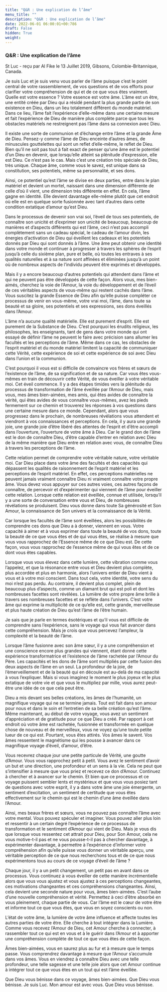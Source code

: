 ```yaml
---
title: "Q&R : Une explication de l’âme"
menu_title: ""
description: "Q&R : Une explication de l’âme"
date: 2022-06-01 06:00:01+00:786
draft: False
hidden: True
weight:
---
```

### Q&R : Une explication de l’âme

St Luc - reçu par Al Fike le 13 Juillet 2019, Gibsons, Colombie-Britannique, Canada.

Je suis Luc et je suis venu vous parler de l’âme puisque c’est le point central de votre rassemblement, de vos questions et de vos efforts pour clarifier votre compréhension de qui et de ce que vous êtes vraiment. Quelle est votre essence ? Votre essence est votre âme. L’âme est un être, une entité créée par Dieu qui a résidé pendant la plus grande partie de son existence en Dieu, dans un lieu totalement différent du monde matériel. Dans ce lieu, l’âme fait l’expérience d’elle-même dans une certaine mesure et fait l’expérience de Dieu de manière plus complète parce que tous les obstacles matériels ne restreignent pas l’âme dans sa connexion avec Dieu.

Il existe une sorte de communion et d’échange entre l’âme et la grande Âme de Dieu. Pensez-y comme l’âme de Dieu enceinte d’autres âmes, de minuscules gouttelettes qui sont un reflet d’elle-même, le reflet de Dieu. Bien qu’il ne soit pas tout à fait exact de penser qu’une âme est le potentiel d’un Dieu en devenir, que lorsqu’elle atteint sa plénitude d’expression, elle est Dieu. Ce n’est pas le cas. Mais c’est une création très spéciale de Dieu, très unique. Chaque âme, comme vous le savez, est unique dans sa constitution, ses potentiels, même sa personnalité, et ses dons.

Ainsi, ce potentiel qu’est l’âme se divise en deux parties, entre dans le plan matériel et devient un mortel, naissant dans une dimension différente de celle d’où il vient, une dimension très différente en effet. En cela, l’âme gagne en identité. Elle devient davantage elle-même plutôt que cet endroit où elle est en quelque sorte fusionnée avec tant d’autres dans cette condition extatique d’amour qu’est Dieu.

Dans le processus de devenir son vrai soi, l’éveil de tous ses potentiels, de connaître son unicité et d’exprimer son unicité de beaucoup, beaucoup de manières et d’aspects différents qui est l’âme, ceci n’est pas accompli complètement sans un cadeau spécial, le cadeau de l’amour divin, les énergies d’activation de Dieu qui éveillent les cadeaux et les potentiels donnés par Dieu qui sont donnés à l’âme. Une âme peut obtenir une identité dans votre monde et continuer à progresser à travers les sphères de l’esprit jusqu’à celle du sixième plan, pure et belle, où toutes les entraves à ses qualités naturelles et à sa nature sont affinées et éliminées jusqu’à un point où de nombreux aspects de l’individu peuvent être exprimés et développés.

Mais il y a encore beaucoup d’autres potentiels qui attendent dans l’âme et qui ne peuvent pas être développés de cette façon. Alors vous, mes bien-aimés, cherchez la voie de l’Amour, la voie du développement et de l’éveil de ces véritables aspects de vous-même qui restent cachés dans l’âme. Vous suscitez la grande Essence de Dieu afin qu’elle puisse compléter ce processus de venir en vous-même, votre vrai moi, l’âme, dans toute sa beauté et sa gloire, ses potentiels et ses expressions, ses dons éveillés dans l’Amour.

L’âme n’a aucune qualité matérielle. Elle est purement d’esprit. Elle est purement de la Substance de Dieu. C’est pourquoi les érudits religieux, les philosophes, les enseignants, tant de gens dans votre monde qui ont essayé de définir l’âme ne peuvent le faire avec précision sans allumer les facultés et les perceptions de l’âme. Même dans ce cas, les obstacles de l’esprit matériel et du monde matériel limitent la capacité de communiquer cette Vérité, cette expérience de soi et cette expérience de soi avec Dieu dans l’union et la communion.

C’est pourquoi il vous est si difficile de convaincre vos frères et sœurs de l’existence de l’âme, de sa signification et de sa nature. Car vous êtes vous-mêmes en train de découvrir cette Vérité, de vous éveiller à votre véritable moi. Cet éveil commence. Il y a des étapes timides vers la plénitude du processus de transformation de l’âme éveillée par l’Amour de Dieu, mais vous, mes âmes bien-aimées, mes amis, qui êtes avides de connaître la vérité, qui êtes avides de vous connaître vous-mêmes, avez les pieds fermement sur ce chemin et trouverez les réponses à vos questions dans une certaine mesure dans ce monde. Cependant, alors que vous progressez dans le prochain, de nombreuses révélations vous attendent et viendront à vos connaissances et perceptions. En cela, il y aura une grande joie, une grande joie d’être libéré des attentes de l’esprit et d’être accompli dans l’ouverture, l’ouverture de votre âme à Dieu. Car le grand don de l’âme est le don de connaître Dieu, d’être capable d’entrer en relation avec Dieu de la même manière que Dieu entre en relation avec vous, de connaître Dieu à travers les perceptions de l’âme.

Cette relation permet de comprendre votre véritable nature, votre véritable moi. Car Dieu place dans votre âme des facultés et des capacités qui dépassent les qualités de raisonnement de l’esprit matériel et les perceptions de l’esprit matériel. En effet, ces perceptions matérielles ne peuvent jamais vraiment connaître Dieu ni vraiment connaître votre propre âme. Vous devez vous appuyer sur ces autres voies, ces autres façons de connaître, de percevoir et d’expérimenter qui viennent de l’âme pour éveiller cette relation. Lorsque cette relation est éveillée, connue et utilisée, lorsqu’il y a une sorte de conversation entre vous et Dieu, de nombreuses révélations se produisent. Dieu vous donne dans toute Sa générosité et Son Amour, la connaissance de Son univers et la connaissance de la Vérité.

Car lorsque les facultés de l’âme sont éveillées, alors les possibilités de comprendre ces dons que Dieu a à donner, viennent en vous. Votre capacité à aimer et à vous exprimer dans toute la beauté de vos dons, toute la beauté de ce que vous êtes et de qui vous êtes, se réalise à mesure que vous vous rapprochez de l’Essence même de ce que Dieu est. De cette façon, vous vous rapprochez de l’essence même de qui vous êtes et de ce dont vous êtes capables.

Lorsque vous vous élevez dans cette lumière, cette vibration comme vous l’appelez, et que la résonance entre vous et Dieu devient plus complète, plus accordée et plus en harmonie, alors l’univers entier de Dieu vient à vous et à votre moi conscient. Dans tout cela, votre identité, votre sens du moi n’est pas perdu. Au contraire, il devient plus complet, plein de beaucoup plus d’aspects, comme un diamant brut qui est poli et dont les nombreuses facettes sont révélées. La lumière de votre propre âme brille à travers ses nombreuses facettes et se reflète dans l’univers. C’est votre âme qui exprime la multiplicité de ce qu’elle est, cette grande, merveilleuse et plus haute création de Dieu qu’est l’âme de l’être humain.

Je sais que je parle en termes ésotériques et qu’il vous est difficile de comprendre sans l’expérience, sans le voyage qui vous fait avancer dans cette compréhension. Mais je crois que vous percevez l’ampleur, la complexité et la beauté de l’âme.

Lorsque l’âme fusionne avec son âme sœur, il y a une compréhension et une conscience encore plus grandes qui viennent, étant donné cette expérience transformatrice et l’existence de l’âme rachetée par l’Amour du Père. Les capacités et les dons de l’âme sont multipliés par cette fusion des deux aspects de l’âme en un seul. La profondeur de la joie, de l’émerveillement et de la beauté qui en découle est au-delà de ma capacité à vous l’expliquer. Mais si vous imaginez le moment le plus joyeux et le plus extatique de votre vie et que vous le multipliez par mille, vous aurez peut-être une idée de ce que cela peut être.

Dieu a mis devant ses belles créations, les âmes de l’humanité, un magnifique voyage qui ne se termine jamais. Tout est fait dans son amour pour nous et dans le soin et l’entretien de sa belle création qu’est l’âme. Même maintenant, au début de votre voyage, vous avez un sentiment d’appréciation et de gratitude pour ce que Dieu a créé. Par rapport à cet endroit où votre âme est rachetée, fusionnée et transformée en quelque chose de nouveau et de merveilleux, vous ne voyez qu’une toute petite lueur de ce qui est. Pourtant, vous êtes attirés. Vos âmes le savent. Vos âmes ressentent le magnétisme qui les pousse à avancer dans ce magnifique voyage d’éveil, d’amour, d’être.

Vous recevrez chaque jour une petite particule de Vérité, une goutte d’Amour. Vous vous rapprochez petit à petit. Vous avez le sentiment d’avoir un but et une direction, une profondeur et un sens à la vie. Cela ne peut que s’intensifier à mesure que vous priez et recevez ce don d’Amour. Continuez à chercher et à avancer sur le chemin. Et bien que ce processus et ce voyage puissent sembler lents et mystérieux et que vous vous posiez tant de questions avec votre esprit, il y a dans votre âme une joie émergente, un sentiment d’excitation, un sentiment de certitude que vous êtes effectivement sur le chemin qui est le chemin d’une âme éveillée dans l’Amour.

Ainsi, mes beaux frères et sœurs, vous ne pouvez pas connaître l’âme avec votre mental. Vous pouvez spéculer et imaginer. Vous pouvez aller plus loin et ressentir à un certain degré l’expérience de ce processus de transformation et le sentiment d’Amour qui vient de Dieu. Mais je vous dis que lorsque vous ressentez cet attrait pour Dieu, pour Son Amour, cela ne vous motive-t-il pas et ne vous pousse-t-il pas à chercher davantage, à expérimenter davantage, à permettre à l’expérience d’informer votre compréhension afin qu’elle puisse vous donner un véritable aperçu, une véritable perception de ce que nous recherchons tous et de ce que nous expérimentons tous au cours de ce voyage d’éveil de l’âme ?

Chaque jour, il y a un petit changement, un petit pas en avant dans ce processus. Vous continuez à vous éveiller de cette manière incrémentielle alors que vous vous ajustez et vous ajustez à ces perceptions changeantes, ces motivations changeantes et ces compréhensions changeantes. Ainsi, cela devient une seconde nature pour vous, âmes bien-aimées. C’est l’aube d’une nouvelle compréhension et vérité. Permettez à ceci d’être absorbé en vous pleinement, chaque partie de vous. Car l’âme est le cœur de votre être et informe tout ce que vous êtes, que vous en soyez conscients ou non.

L’état de votre âme, la lumière de votre âme influence et affecte toutes les autres parties de votre être. Elle cherche à tout intégrer dans la Lumière. Comme vous recevez l’Amour de Dieu, cet Amour cherche à connecter, à rassembler tout ce qui est en vous et à le guérir dans l’Amour et à apporter une compréhension complète de tout ce que vous êtes de cette façon.

Âmes bien-aimées, vous en saurez plus au fur et à mesure que le temps passe. Vous comprendrez davantage à mesure que l’Amour s’accumule dans vos âmes. Vous en viendrez à connaître Dieu avec une telle profondeur, une telle sagesse et une telle joie alors que cet Amour continue à intégrer tout ce que vous êtes en un tout qui est l’âme éveillée.

Que Dieu vous bénisse dans ce voyage, âmes bien-aimées. Que Dieu vous bénisse. Je suis Luc. Mon amour est avec vous. Que Dieu vous bénisse.
